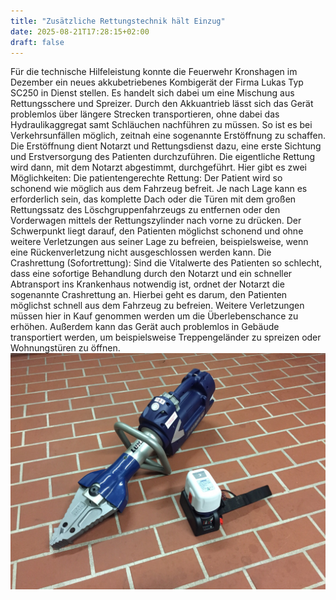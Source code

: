 ```yaml
---
title: "Zusätzliche Rettungstechnik hält Einzug"
date: 2025-08-21T17:28:15+02:00
draft: false
---
```


Für die technische Hilfeleistung konnte die Feuerwehr Kronshagen im Dezember ein neues akkubetriebenes Kombigerät der Firma Lukas Typ SC250 in Dienst stellen. Es handelt sich dabei um eine Mischung aus Rettungsschere und Spreizer.
Durch den Akkuantrieb lässt sich das Gerät problemlos über längere Strecken transportieren, ohne dabei das Hydraulikaggregat samt Schläuchen nachführen zu müssen. So ist es bei Verkehrsunfällen möglich, zeitnah eine sogenannte Erstöffnung zu schaffen. Die Erstöffnung dient Notarzt und Rettungsdienst dazu, eine erste Sichtung und Erstversorgung des Patienten durchzuführen. Die eigentliche Rettung wird dann, mit dem Notarzt abgestimmt, durchgeführt. Hier gibt es zwei Möglichkeiten:
Die patientengerechte Rettung:
Der Patient wird so schonend wie möglich aus dem Fahrzeug befreit. Je nach Lage kann es erforderlich sein, das komplette Dach oder die Türen mit dem großen Rettungssatz des Löschgruppenfahrzeugs zu entfernen oder den Vorderwagen mittels der Rettungszylinder nach vorne zu drücken. Der Schwerpunkt liegt darauf, den Patienten möglichst schonend und ohne weitere Verletzungen aus seiner Lage zu befreien, beispielsweise, wenn eine Rückenverletzung nicht ausgeschlossen werden kann.
Die Crashrettung (Sofortrettung):
Sind die Vitalwerte des Patienten so schlecht, dass eine sofortige Behandlung durch den Notarzt und ein schneller Abtransport ins Krankenhaus notwendig ist, ordnet der Notarzt die sogenannte Crashrettung an. Hierbei geht es darum, den Patienten möglichst schnell aus dem Fahrzeug zu befreien. Weitere Verletzungen müssen hier in Kauf genommen werden um die Überlebenschance zu erhöhen.
Außerdem kann das Gerät auch problemlos in Gebäude transportiert werden, um beispielsweise Treppengeländer zu spreizen oder Wohnungstüren zu öffnen.
![KombigeraetLukas.jpg](img/KombigeraetLukas.jpg)
